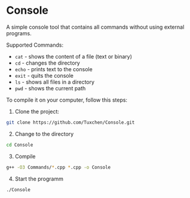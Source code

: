 # Console

A simple console tool that contains all commands without using external programs.

Supported Commands:

- `cat` - shows the content of a file (text or binary)
- `cd` - changes the directory
- `echo` - prints text to the console
- `exit` - quits the console
- `ls` - shows all files in a directory
- `pwd` - shows the current path

To compile it on your computer, follow this steps:

1. Clone the project:

```bash
git clone https://github.com/Tuxchen/Console.git
```

2. Change to the directory

```bash
cd Console
```


3. Compile

```bash
g++ -O3 Commands/*.cpp *.cpp -o Console
```

4. Start the programm

```bash
./Console
```